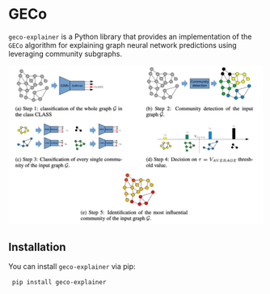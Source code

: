 # GECo

`geco-explainer` is a Python library that provides an implementation of the `GECo` algorithm for explaining graph neural network predictions using leveraging community subgraphs.

![geci](images/geco.png)

## Installation

You can install `geco-explainer` via pip:

```bash
 pip install geco-explainer
```
